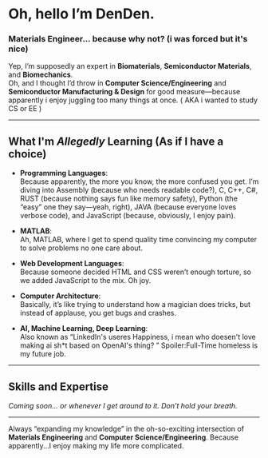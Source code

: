 # Oh, hello I’m DenDen.

### Materials Engineer... because why not? (i was forced but it's nice)
Yep, I’m supposedly an expert in **Biomaterials**, **Semiconductor Materials**, and **Biomechanics**.  
Oh, and I thought I’d throw in **Computer Science/Engineering** and **Semiconductor Manufacturing & Design** for good measure—because apparently i enjoy juggling too many things at once. ( AKA i wanted to study CS or EE )

---

## What I'm *Allegedly* Learning (As if I have a choice)
- **Programming Languages**:  
  Because apparently, the more you know, the more confused you get. I’m diving into Assembly (because who needs readable code?), C, C++, C#, RUST (because nothing says fun like memory safety), Python (the “easy” one they say—yeah, right), JAVA (because everyone loves verbose code), and JavaScript (because, obviously, I enjoy pain).

- **MATLAB**:  
  Ah, MATLAB, where I get to spend quality time convincing my computer to solve problems no one care about.

- **Web Development Languages**:  
  Because someone decided HTML and CSS weren’t enough torture, so we added JavaScript to the mix. Oh joy.

- **Computer Architecture**:  
  Basically, it’s like trying to understand how a magician does tricks, but instead of applause, you get bugs and crashes.

- **AI, Machine Learning, Deep Learning**:  
  Also known as “LinkedIn's useres Happiness, i mean who doesen't love making ai sh*t based on OpenAI's thing? ” Spoiler:Full-Time homeless is my future job.


---

## Skills and Expertise
*Coming soon... or whenever I get around to it. Don’t hold your breath.*

---

Always “expanding my knowledge” in the oh-so-exciting intersection of **Materials Engineering** and **Computer Science/Engineering**. Because apparently...I enjoy making my life more complicated.
